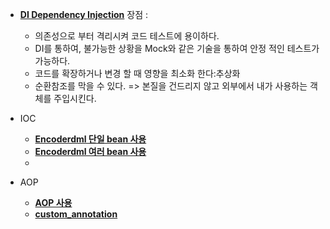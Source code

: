 - [**DI Dependency Injection**](https://github.com/SinJeongEun/Spring_study/blob/master/src/com/company/ioc/Main.java)
  장점 : 
    - 의존성으로 부터 격리시켜 코드 테스트에 용이하다.
    - DI를 통하여, 불가능한 상황을 Mock와 같은 기술을 통하여 안정   적인 테스트가 가능하다.
    - 코드를 확장하거나 변경 할 때 영향을 최소화 한다:추상화
    - 순환참조를 막을 수 있다.
   => 본질을 건드리지 않고 외부에서 내가 사용하는 객체를 주입시킨다.


- IOC
  - [**Encoderdml 단일 bean 사용**](https://github.com/SinJeongEun/Spring_study/tree/master/java/com/example/ioc)
  - [**Encoderdml 여러 bean 사용**](https://github.com/SinJeongEun/Spring_study/tree/master/ioc2) 
  - 
- AOP
  - [**AOP 사용**](https://github.com/SinJeongEun/Spring_study/tree/master/aop)
  - [**custom_annotation**](https://github.com/SinJeongEun/Spring_study/tree/master/aop2)
